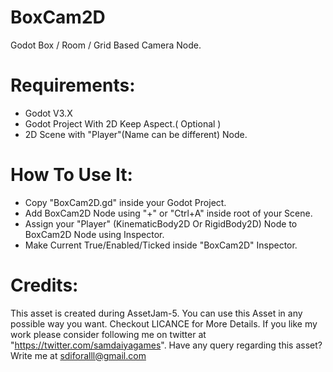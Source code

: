 # BoxCam2D
Godot Box / Room / Grid Based Camera Node.

# Requirements:
* Godot V3.X
* Godot Project With 2D Keep Aspect.( Optional )
* 2D Scene with "Player"(Name can be different) Node.

# How To Use It:
* Copy "BoxCam2D.gd" inside your Godot Project.
* Add BoxCam2D Node using "+" or "Ctrl+A" inside root of your Scene.
* Assign your "Player" (KinematicBody2D Or RigidBody2D) Node to BoxCam2D Node using Inspector.
* Make Current True/Enabled/Ticked inside "BoxCam2D" Inspector.

# Credits:
This asset is created during AssetJam-5. You can use this Asset in any possible way you want.
Checkout LICANCE for More Details.
If you like my work please consider following me on twitter at "https://twitter.com/samdaiyagames".
Have any query regarding this asset? Write me at sdiforalll@gmail.com
